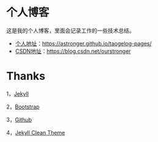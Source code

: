 个人博客
============

这是我的个人博客，里面会记录工作的一些技术总结。

* [个人地址](https://astronger.github.io/taogelog-pages/)：https://astronger.github.io/taogelog-pages/
* [CSDN地址](https://blog.csdn.net/ourstronger)：https://blog.csdn.net/ourstronger


Thanks
======

1，[Jekyll][jekyll-url]

2，[Bootstrap][bootstrap-url]

3，[Github][github-url]

4，[Jekyll Clean Theme][Jekyll-Clean-Theme-url]

[jekyll-url]: http://jekyllthemes.org/
[bootstrap-url]: http://getbootstrap.com/
[github-url]: https://github.com/
[Jekyll-Clean-Theme-url]: https://github.com/scotte/jekyll-clean
[xixia-url]: http://xixia.info/
